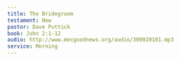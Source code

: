 ```yaml
---
title: The Bridegroom
testament: New
pastor: Dave Puttick
book: John 2:1-12
audio: http://www.mecgoodnews.org/audio/300920181.mp3
service: Morning 
---
```

